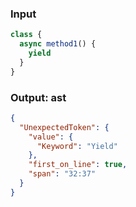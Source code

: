 ### Input
```js
class {
  async method1() {
    yield
  }
}
```

### Output: ast
```json
{
  "UnexpectedToken": {
    "value": {
      "Keyword": "Yield"
    },
    "first_on_line": true,
    "span": "32:37"
  }
}
```
